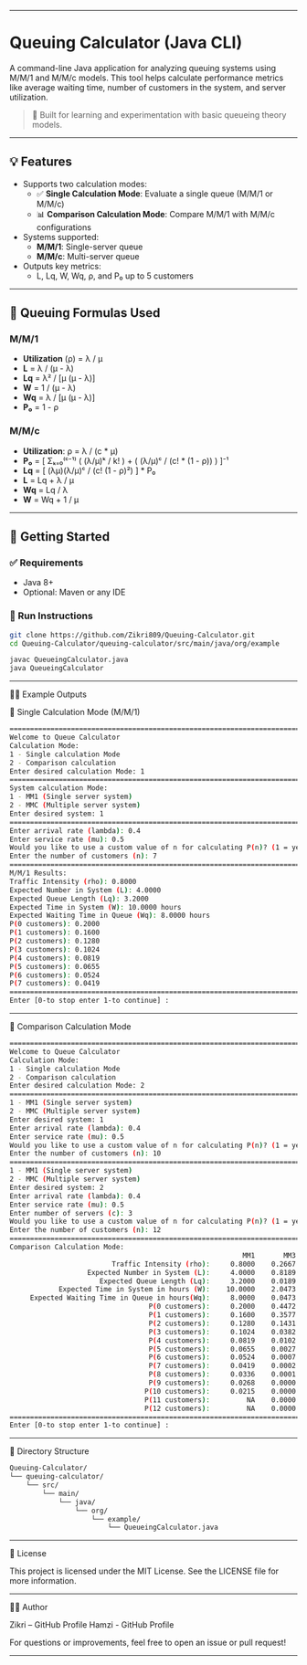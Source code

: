   
---

# Queuing Calculator (Java CLI)

A command-line Java application for analyzing queuing systems using M/M/1 and M/M/c models. This tool helps calculate performance metrics like average waiting time, number of customers in the system, and server utilization.

> 🧪 Built for learning and experimentation with basic queueing theory models.

---

## 💡 Features

- Supports two calculation modes:
  - ✅ **Single Calculation Mode**: Evaluate a single queue (M/M/1 or M/M/c)
  - 📊 **Comparison Calculation Mode**: Compare M/M/1 with M/M/c configurations
- Systems supported:
  - **M/M/1**: Single-server queue
  - **M/M/c**: Multi-server queue
- Outputs key metrics:
  - L, Lq, W, Wq, ρ, and P₀ up to 5 customers

---

## 🧮 Queuing Formulas Used

### M/M/1

- **Utilization** (ρ) = λ / μ
- **L** = λ / (μ - λ)
- **Lq** = λ² / [μ (μ - λ)]
- **W** = 1 / (μ - λ)
- **Wq** = λ / [μ (μ - λ)]
- **P₀** = 1 - ρ

### M/M/c

- **Utilization**: ρ = λ / (c * μ)
- **P₀** = [ Σₖ₌₀⁽ᶜ⁻¹⁾ ( (λ/μ)ᵏ / k! ) + ( (λ/μ)ᶜ / (c! * (1 - ρ)) ) ]⁻¹
- **Lq** = [ (λμ)(λ/μ)ᶜ / (c! (1 - ρ)²) ] * P₀
- **L** = Lq + λ / μ
- **Wq** = Lq / λ
- **W** = Wq + 1 / μ

---

## 🏁 Getting Started

### ✅ Requirements

- Java 8+
- Optional: Maven or any IDE

### 🔧 Run Instructions

```bash
git clone https://github.com/Zikri809/Queuing-Calculator.git
cd Queuing-Calculator/queuing-calculator/src/main/java/org/example

javac QueueingCalculator.java
java QueueingCalculator
```

---

🧑‍💻 Example Outputs

🔹 Single Calculation Mode (M/M/1)
```bash
=======================================================================================
Welcome to Queue Calculator
Calculation Mode:
1 - Single calculation Mode
2 - Comparison calculation
Enter desired calculation Mode: 1
=======================================================================================
System calculation Mode:
1 - MM1 (Single server system) 
2 - MMC (Multiple server system) 
Enter desired system: 1
=======================================================================================
Enter arrival rate (lambda): 0.4
Enter service rate (mu): 0.5
Would you like to use a custom value of n for calculating P(n)? (1 = yes, 0 = no): 1
Enter the number of customers (n): 7
=======================================================================================
M/M/1 Results:
Traffic Intensity (rho): 0.8000
Expected Number in System (L): 4.0000
Expected Queue Length (Lq): 3.2000
Expected Time in System (W): 10.0000 hours
Expected Waiting Time in Queue (Wq): 8.0000 hours
P(0 customers): 0.2000
P(1 customers): 0.1600
P(2 customers): 0.1280
P(3 customers): 0.1024
P(4 customers): 0.0819
P(5 customers): 0.0655
P(6 customers): 0.0524
P(7 customers): 0.0419
=======================================================================================
Enter [0-to stop enter 1-to continue] :
```

---

🔹 Comparison Calculation Mode

```bash
=======================================================================================
Welcome to Queue Calculator
Calculation Mode:
1 - Single calculation Mode
2 - Comparison calculation
Enter desired calculation Mode: 2
=======================================================================================
1 - MM1 (Single server system) 
2 - MMC (Multiple server system) 
Enter desired system: 1
Enter arrival rate (lambda): 0.4
Enter service rate (mu): 0.5
Would you like to use a custom value of n for calculating P(n)? (1 = yes, 0 = no): 1
Enter the number of customers (n): 10
=======================================================================================
1 - MM1 (Single server system) 
2 - MMC (Multiple server system) 
Enter desired system: 2
Enter arrival rate (lambda): 0.4
Enter service rate (mu): 0.5
Enter number of servers (c): 3
Would you like to use a custom value of n for calculating P(n)? (1 = yes, 0 = no): 1
Enter the number of customers (n): 12
=======================================================================================
Comparison Calculation Mode:
                                                         MM1       MM3
                         Traffic Intensity (rho):     0.8000    0.2667
                   Expected Number in System (L):     4.0000    0.8189
                      Expected Queue Length (Lq):     3.2000    0.0189
            Expected Time in System in hours (W):    10.0000    2.0473
     Expected Waiting Time in Queue in hours(Wq):     8.0000    0.0473
                                  P(0 customers):     0.2000    0.4472
                                  P(1 customers):     0.1600    0.3577
                                  P(2 customers):     0.1280    0.1431
                                  P(3 customers):     0.1024    0.0382
                                  P(4 customers):     0.0819    0.0102
                                  P(5 customers):     0.0655    0.0027
                                  P(6 customers):     0.0524    0.0007
                                  P(7 customers):     0.0419    0.0002
                                  P(8 customers):     0.0336    0.0001
                                  P(9 customers):     0.0268    0.0000
                                 P(10 customers):     0.0215    0.0000
                                 P(11 customers):         NA    0.0000
                                 P(12 customers):         NA    0.0000
=======================================================================================
Enter [0-to stop enter 1-to continue] :
```

---

📁 Directory Structure

```bash
Queuing-Calculator/
└── queuing-calculator/
    └── src/
        └── main/
            └── java/
                └── org/
                    └── example/
                        └── QueueingCalculator.java
```


---

📜 License

This project is licensed under the MIT License. See the LICENSE file for more information.


---

🙋‍♂️ Author

Zikri – GitHub Profile
Hamzi - GitHub Profile

For questions or improvements, feel free to open an issue or pull request!

---



